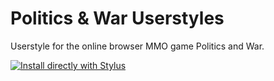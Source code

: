 # Politics & War Userstyles

Userstyle for the online browser MMO game Politics and War.

[![Install directly with Stylus](https://img.shields.io/badge/Install%20directly%20with-Stylus-00adad.svg)](https://raw.githubusercontent.com/NewPacificOrder/pnw-userstyles/master/politicsandwar.user.css)

